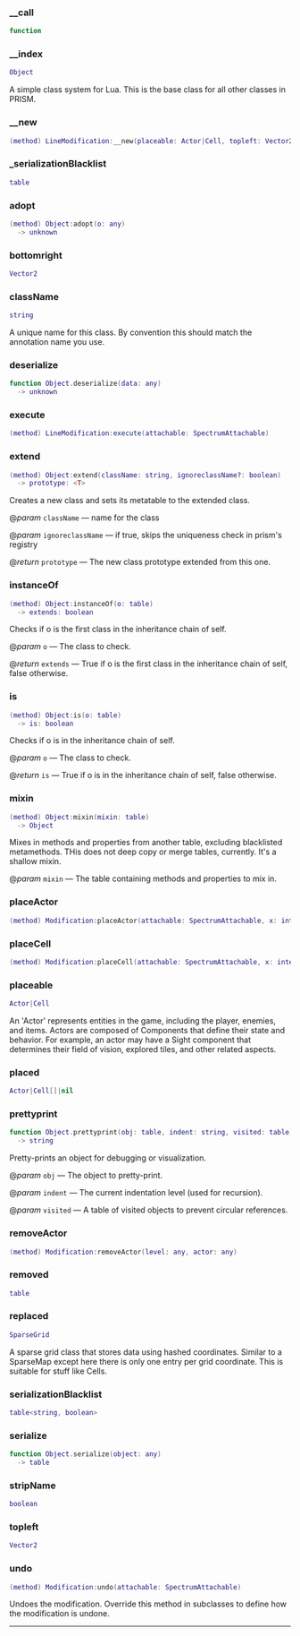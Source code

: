 
### __call


```lua
function
```

### __index


```lua
Object
```

 A simple class system for Lua. This is the base class for all other classes in PRISM.

### __new


```lua
(method) LineModification:__new(placeable: Actor|Cell, topleft: Vector2, bottomright: Vector2)
```

### _serializationBlacklist


```lua
table
```

### adopt


```lua
(method) Object:adopt(o: any)
  -> unknown
```

### bottomright


```lua
Vector2
```

### className


```lua
string
```

A unique name for this class. By convention this should match the annotation name you use.

### deserialize


```lua
function Object.deserialize(data: any)
  -> unknown
```

### execute


```lua
(method) LineModification:execute(attachable: SpectrumAttachable)
```

### extend


```lua
(method) Object:extend(className: string, ignoreclassName?: boolean)
  -> prototype: <T>
```

 Creates a new class and sets its metatable to the extended class.

@*param* `className` — name for the class

@*param* `ignoreclassName` — if true, skips the uniqueness check in prism's registry

@*return* `prototype` — The new class prototype extended from this one.

### instanceOf


```lua
(method) Object:instanceOf(o: table)
  -> extends: boolean
```

 Checks if o is the first class in the inheritance chain of self.

@*param* `o` — The class to check.

@*return* `extends` — True if o is the first class in the inheritance chain of self, false otherwise.

### is


```lua
(method) Object:is(o: table)
  -> is: boolean
```

 Checks if o is in the inheritance chain of self.

@*param* `o` — The class to check.

@*return* `is` — True if o is in the inheritance chain of self, false otherwise.

### mixin


```lua
(method) Object:mixin(mixin: table)
  -> Object
```

 Mixes in methods and properties from another table, excluding blacklisted metamethods.
 THis does not deep copy or merge tables, currently. It's a shallow mixin.

@*param* `mixin` — The table containing methods and properties to mix in.

### placeActor


```lua
(method) Modification:placeActor(attachable: SpectrumAttachable, x: integer, y: integer, actorPrototype: Actor)
```

### placeCell


```lua
(method) Modification:placeCell(attachable: SpectrumAttachable, x: integer, y: integer, cellPrototype: Cell|nil)
```

### placeable


```lua
Actor|Cell
```

 An 'Actor' represents entities in the game, including the player, enemies, and items.
 Actors are composed of Components that define their state and behavior.
 For example, an actor may have a Sight component that determines their field of vision, explored tiles,
 and other related aspects.

### placed


```lua
Actor|Cell[]|nil
```

### prettyprint


```lua
function Object.prettyprint(obj: table, indent: string, visited: table)
  -> string
```

 Pretty-prints an object for debugging or visualization.

@*param* `obj` — The object to pretty-print.

@*param* `indent` — The current indentation level (used for recursion).

@*param* `visited` — A table of visited objects to prevent circular references.

### removeActor


```lua
(method) Modification:removeActor(level: any, actor: any)
```

### removed


```lua
table
```

### replaced


```lua
SparseGrid
```

 A sparse grid class that stores data using hashed coordinates. Similar to a SparseMap
 except here there is only one entry per grid coordinate. This is suitable for stuff like Cells.

### serializationBlacklist


```lua
table<string, boolean>
```

### serialize


```lua
function Object.serialize(object: any)
  -> table
```

### stripName


```lua
boolean
```

### topleft


```lua
Vector2
```

### undo


```lua
(method) Modification:undo(attachable: SpectrumAttachable)
```

Undoes the modification.
Override this method in subclasses to define how the modification is undone.


---

